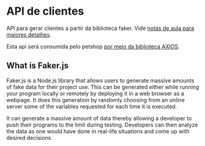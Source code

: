 # API de clientes

API para gerar clientes a partir da biblioteca faker. Vide [notas de aula para maiores detalhes](../../Notas-de-aula/versao1/10.03.02%20-%20API%20Faker.md).

Esta api será consumida pelo petshop [por meio da biblioteca AXIOS](../../Notas-de-aula/versao1/10.03.03%20-%20Consumir%20API%20com%20axios.md).



## What is Faker.js

Faker.js is a Node.js library that allows users to generate massive amounts of fake data for their project use. This can be generated either while running your program locally or remotely by deploying it in a web browser as a webpage. It does this generation by randomly choosing from an online server some of the variables requested for each time it is executed.

It can generate a massive amount of data thereby allowing a developer to push their programs to the limit during testing. Developers can then analyze the data as one would have done in real-life situations and come up with desired decisions.